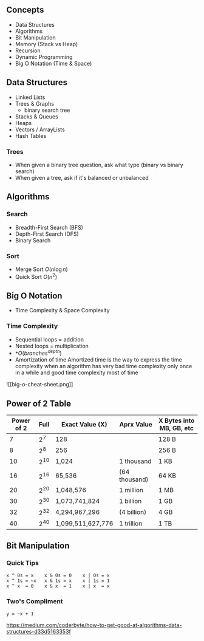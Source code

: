## Concepts
* Data Structures
* Algorithms
* Bit Manipulation
* Memory (Stack vs Heap)
* Recursion
* Dynamic Programming
* Big O Notation (Time & Space)

## Data Structures
* Linked Lists
* Trees & Graphs
	* binary search tree
* Stacks & Queues
* Heaps
* Vectors / ArrayLists
* Hash Tables

### Trees
* When given a binary tree question, ask what type (binary vs binary search)
* When given a tree, ask if it's balanced or unbalanced

## Algorithms
### Search
* Breadth-First Search (BFS)
* Depth-First Search (DFS)
* Binary Search
### Sort
* Merge Sort
	$O(n\log{n})$
* Quick Sort
	$O(n^2)$

## Big O Notation
* Time Complexity & Space Complexity
### Time Complexity
* Sequential loops = addition
* Nested loops = multiplication
* *$O(branches^{depth})$
* Amortization of time
	Amortized time is the way to express the time complexity when an algorithm has very bad time complexity only once in a while and good time complexity most of time

![[big-o-cheat-sheet.png]]

## Power of 2 Table

Power of 2 | Full | Exact Value (X)   | Aprx Value    | X Bytes into MB, GB, etc
---        | ---  | ---               | ---           | ---
7  | $2^7$ | 128               |               | 128 B
8  | $2^8$ | 256               |               | 256 B
10 | $2^{10}$ | 1,024             | 1 thousand    | 1 KB
16 | $2^{16}$ | 65,536            | (64 thousand) | 64 KB
20 | $2^{20}$ | 1,048,576         | 1 million     | 1 MB
30 | $2^{30}$ | 1,073,741,824     | 1 billion     | 1 GB
32 | $2^{32}$ | 4,294,967,296     | (4 billion)   | 4 GB
40 | $2^{40}$ | 1,099,511,627,776 | 1 trillion    | 1 TB


## Bit Manipulation

### Quick Tips
```
x ^ 0s = x    x & 0s = 0    x | 0s = x
x ^ 1s = ~x   x & 1s = x    x | 1s = 1
x ^ x  = 0    x & x  = 1    x | x  = x
```

### Two's Compliment
```
y = ~x + 1
```


https://medium.com/coderbyte/how-to-get-good-at-algorithms-data-structures-d33d5163353f
